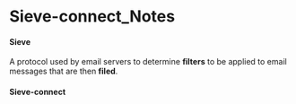 # Sieve-connect_Notes

#### Sieve
A protocol used by email servers to determine **filters** to be applied to email messages that are then **filed**.

#### Sieve-connect

